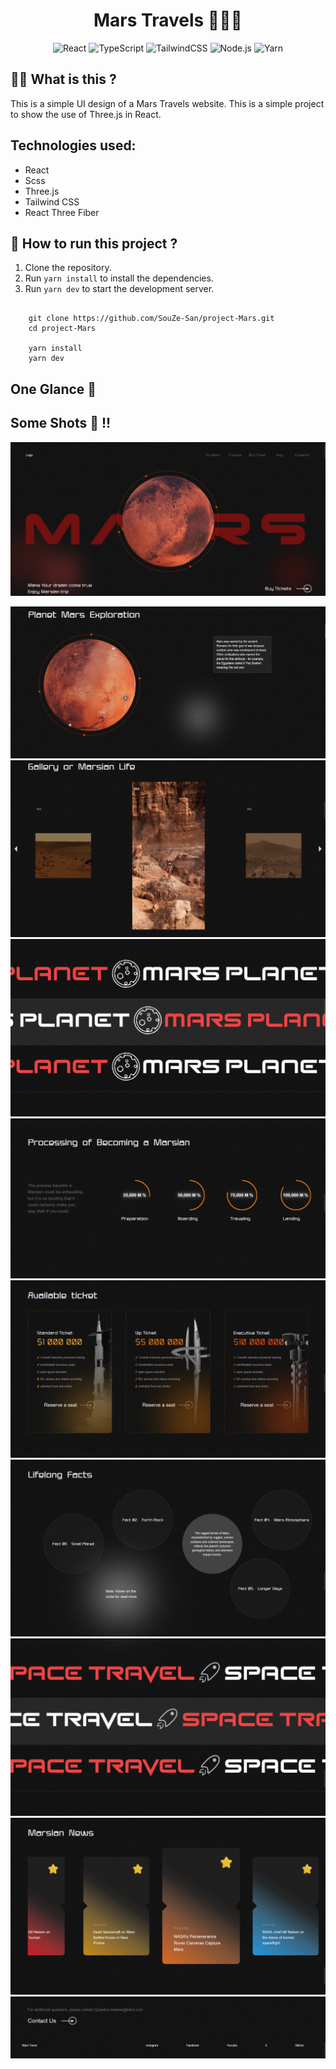 
<div align="center">

# Mars Travels  🚀👩‍🚀

![React](https://img.shields.io/badge/react-%2320232a.svg?style=for-the-badge&logo=react&logoColor=%2361DAFB)
![TypeScript](https://img.shields.io/badge/typetcript-%2320232a.svg?style=for-the-badge&logo=typescript&logoColor=%fff)
![TailwindCSS](https://img.shields.io/badge/tailwindcss-%2320232a.svg?style=for-the-badge&logo=tailwind-css&logoColor=%2361DAFB)
![Node.js](https://img.shields.io/badge/Node.js-%2320232a?style=for-the-badge&logo=node.js&logoColor=43853D)
![Yarn](https://img.shields.io/badge/Yarn-2C8EBB?logo=yarn&logoColor=fff)

</div>

## 👩‍🚀 What is this ?

This is a simple UI design of a Mars Travels website. This is a simple project to show the use of Three.js in React.

## Technologies used:
- React
- Scss 
- Three.js
- Tailwind CSS
- React Three Fiber

## 🚀 How to run this project ?

1. Clone the repository.
2. Run `yarn install` to install the dependencies.
3. Run `yarn dev` to start the development server.

```
    
    git clone https://github.com/SouZe-San/project-Mars.git
    cd project-Mars

    yarn install
    yarn dev
```

## One Glance 🎥


##  Some Shots 📸 !!

<img src="./screenshots/ss1.png">

![image](./screenshots/ss2.png)
![image](./screenshots/ss3.png)
![image](./screenshots/ss4.png)
![image](./screenshots/ss5.png)
![image](./screenshots/ss6.png)
![image](./screenshots/ss7.png)
![image](./screenshots/ss8.png)
![image](./screenshots/ss9.png)
![image](./screenshots/ss10.png)
